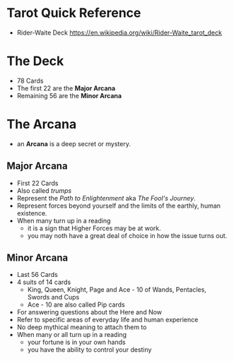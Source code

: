 # Tarot Quick Reference
 - Rider-Waite Deck https://en.wikipedia.org/wiki/Rider-Waite_tarot_deck

# The Deck
 - 78 Cards
 - The first 22 are the __Major Arcana__
 - Remaining 56 are the __Minor Arcana__
 
 # The Arcana
  - an __Arcana__ is a deep secret or mystery.
 
 ## Major Arcana
  - First 22 Cards
  - Also called _trumps_
  - Represent the _Path to Enlightenment_ aka _The Fool's Journey_.
  - Represent forces beyond yourself and the limits of the earthly, human existence.
  - When many turn up in a reading
    - it is a sign that Higher Forces may be at work.
    - you may noth have a great deal of choice in how the issue turns out.

## Minor Arcana
 - Last 56 Cards
 - 4 suits of 14 cards
   - King, Queen, Knight, Page and Ace - 10 of Wands, Pentacles, Swords and Cups
   - Ace - 10 are also called Pip cards
 - For answering questions about the Here and Now
 - Refer to specific areas of everyday life and human experience
 - No deep mythical meaning to attach them to
 - When many or all turn up in a reading
   - your fortune is in your own hands
   - you have the ability to control your destiny
